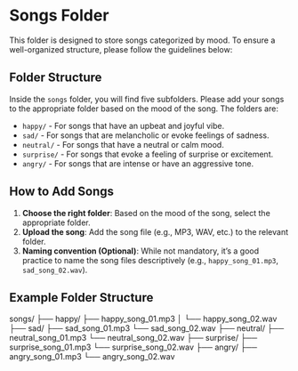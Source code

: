 # Songs Folder

This folder is designed to store songs categorized by mood. To ensure a well-organized structure, please follow the guidelines below:

## Folder Structure

Inside the `songs` folder, you will find five subfolders. Please add your songs to the appropriate folder based on the mood of the song. The folders are:

- `happy/` - For songs that have an upbeat and joyful vibe.
- `sad/` - For songs that are melancholic or evoke feelings of sadness.
- `neutral/` - For songs that have a neutral or calm mood.
- `surprise/` - For songs that evoke a feeling of surprise or excitement.
- `angry/` - For songs that are intense or have an aggressive tone.

## How to Add Songs

1. **Choose the right folder**: Based on the mood of the song, select the appropriate folder.
2. **Upload the song**: Add the song file (e.g., MP3, WAV, etc.) to the relevant folder.
3. **Naming convention (Optional)**: While not mandatory, it’s a good practice to name the song files descriptively (e.g., `happy_song_01.mp3`, `sad_song_02.wav`).

## Example Folder Structure
songs/ 
├── happy/ 
├── happy_song_01.mp3 
│ └── happy_song_02.wav 
├── sad/ 
├── sad_song_01.mp3 
└── sad_song_02.wav 
├── neutral/ 
├── neutral_song_01.mp3 
└── neutral_song_02.wav 
├── surprise/ 
├── surprise_song_01.mp3 
└── surprise_song_02.wav 
├── angry/ 
├── angry_song_01.mp3 
└── angry_song_02.wav
